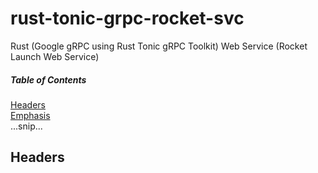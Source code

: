 # rust-tonic-grpc-rocket-svc
Rust (Google gRPC using Rust Tonic gRPC Toolkit) Web Service (Rocket Launch Web Service)


##### Table of Contents  
[Headers](#headers)  
[Emphasis](#emphasis)  
...snip...    
<a name="headers"/>
## Headers